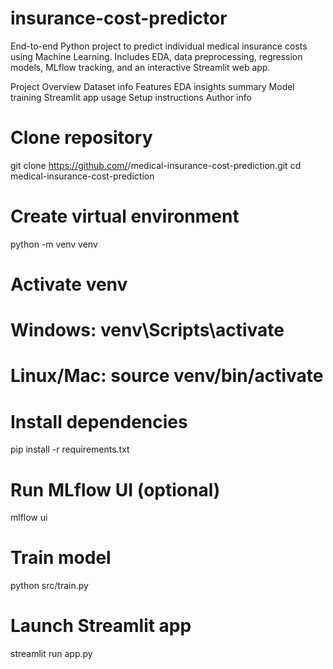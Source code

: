 # insurance-cost-predictor
End-to-end Python project to predict individual medical insurance costs using Machine Learning. Includes EDA, data preprocessing, regression models, MLflow tracking, and an interactive Streamlit web app.

Project Overview
Dataset info
Features
EDA insights summary
Model training
Streamlit app usage
Setup instructions
Author info

# Clone repository
git clone https://github.com/<username>/medical-insurance-cost-prediction.git
cd medical-insurance-cost-prediction

# Create virtual environment
python -m venv venv
# Activate venv
# Windows: venv\Scripts\activate
# Linux/Mac: source venv/bin/activate

# Install dependencies
pip install -r requirements.txt

# Run MLflow UI (optional)
mlflow ui

# Train model
python src/train.py

# Launch Streamlit app
streamlit run app.py
